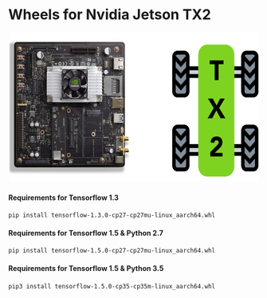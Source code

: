 # Wheels for Nvidia Jetson TX2


<p align="center">
  <img width="500" height="300" src="images/jetson.png">
</p>

#### Requirements for Tensorflow 1.3
```
pip install tensorflow-1.3.0-cp27-cp27mu-linux_aarch64.whl
```

#### Requirements for Tensorflow 1.5 & Python 2.7
```
pip install tensorflow-1.5.0-cp27-cp27mu-linux_aarch64.whl
```

#### Requirements for Tensorflow 1.5 & Python 3.5
```
pip3 install tensorflow-1.5.0-cp35-cp35m-linux_aarch64.whl
```



